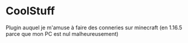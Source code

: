 # CoolStuff
Plugin auquel je m'amuse à faire des conneries sur minecraft (en 1.16.5 parce que mon PC est nul malheureusement)
